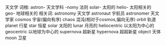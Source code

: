 天文学
词根: 
astron- 天文学科 
-nomy 法则
solar- 太阳的
helio- 太阳相关的
geo- 地球相关的
相关词:
astronomy 天文学
astronaut 宇航员
astronomer 天文学家
cosmos 宇宙(偏向有序)
chaos 混沌(相对于cosmos,偏向无序)
orbit 轨道
planet 行星
star 恒星
solar 太阳的
lunar 月亮的
heliocentric 以太阳为中心的
geocentric 以地球为中心的
supernova 超新星
hypernova 超超新星
object 天体
moon 卫星